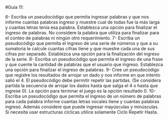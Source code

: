 #Guia 11:

6- Escriba un pseudocódigo que permita ingresar palabras y que nos informe cuantas
palabras ingreso y muestre cual de todas fue la más larga y cuantas letras tenía esa
palabra. Establezca una opción para finalizar el ingreso de palabras. No considere la
palabra que utiliza para finalizar para el conteo de palabras ni ningún otro requerimiento.
7- Escriba un pseudocódigo que permita el ingreso de una serie de números y que a su
sumatoria le calcule cuantas cifras tiene y que muestre cada una de sus cifras por
separado. Establezca una opción para la finalización del ingreso de la serie.
8- Escriba un pseudocódigo que permita el ingreso de una frase y que cuente la cantidad
de palabras que el usuario que ingreso. Establezca una opción para finalizar el ingreso de
palabras.
9- Cree un pseudocódigo que registre los resultados de arrojar un dado y nos informe en
que intento salió el 4. El pseudocódigo debe permitir repetir las partidas. (Se considera
partida la secuencia de arrojar los dados hasta que salga el 4 o hasta que ingrese 0). La
opción para terminar el juego es la opción resultado 0.
10- Escriba un pseudocódigo que permita el ingreso de un número de palabras para cada
palabra informe cuantas letras vocales tiene y cuantas palabras ingresó. Además
considere que puede ingresar mayúsculas y minúsculas. Si necesita usar estructuras
cíclicas utilice solamente Ciclo Repetir Hasta.